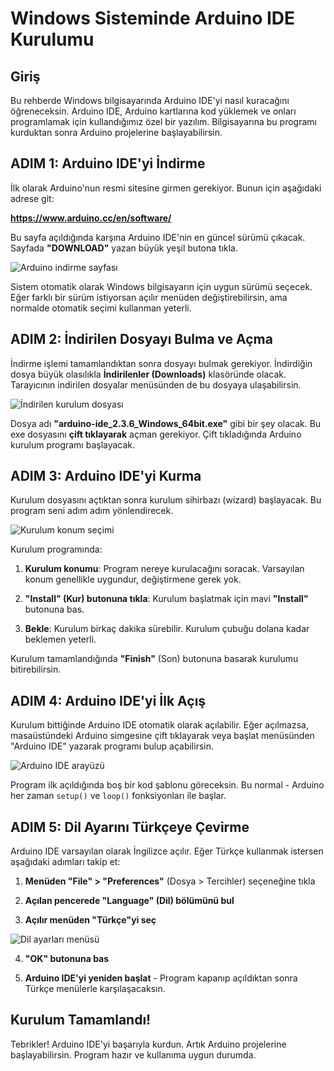 # Windows Sisteminde Arduino IDE Kurulumu

## Giriş

Bu rehberde Windows bilgisayarında Arduino IDE'yi nasıl kuracağını öğreneceksin. Arduino IDE, Arduino kartlarına kod yüklemek ve onları programlamak için kullandığımız özel bir yazılım. Bilgisayarına bu programı kurduktan sonra Arduino projelerine başlayabilirsin.

## ADIM 1: Arduino IDE'yi İndirme

İlk olarak Arduino'nun resmi sitesine girmen gerekiyor. Bunun için aşağıdaki adrese git:

**<a href="https://www.arduino.cc/en/software/" target="_blank">https://www.arduino.cc/en/software/</a>**

Bu sayfa açıldığında karşına Arduino IDE'nin en güncel sürümü çıkacak. Sayfada **"DOWNLOAD"** yazan büyük yeşil butona tıkla.

<img src="../images/win-install/01-arduino-indirme-sayfasi.png" alt="Arduino indirme sayfası" style="max-width: 100%; height: auto;">

Sistem otomatik olarak Windows bilgisayarın için uygun sürümü seçecek. Eğer farklı bir sürüm istiyorsan açılır menüden değiştirebilirsin, ama normalde otomatik seçimi kullanman yeterli.

## ADIM 2: İndirilen Dosyayı Bulma ve Açma

İndirme işlemi tamamlandıktan sonra dosyayı bulmak gerekiyor. İndirdiğin dosya büyük olasılıkla **İndirilenler (Downloads)** klasöründe olacak. Tarayıcının indirilen dosyalar menüsünden de bu dosyaya ulaşabilirsin.

<img src="../images/win-install/02-indirilen-kurulum-dosyasi.png" alt="İndirilen kurulum dosyası" style="max-width: 100%; height: auto;">

Dosya adı **"arduino-ide_2.3.6_Windows_64bit.exe"** gibi bir şey olacak. Bu exe dosyasını **çift tıklayarak** açman gerekiyor. Çift tıkladığında Arduino kurulum programı başlayacak.

## ADIM 3: Arduino IDE'yi Kurma

Kurulum dosyasını açtıktan sonra kurulum sihirbazı (wizard) başlayacak. Bu program seni adım adım yönlendirecek.

<img src="../images/win-install/03-kurulum-konum-secimi.png" alt="Kurulum konum seçimi" style="max-width: 100%; height: auto;">

Kurulum programında:

1. **Kurulum konumu**: Program nereye kurulacağını soracak. Varsayılan konum genellikle uygundur, değiştirmene gerek yok.

2. **"Install" (Kur) butonuna tıkla**: Kurulum başlatmak için mavi **"Install"** butonuna bas.

3. **Bekle**: Kurulum birkaç dakika sürebilir. Kurulum çubuğu dolana kadar beklemen yeterli.

Kurulum tamamlandığında **"Finish"** (Son) butonuna basarak kurulumu bitirebilirsin.

## ADIM 4: Arduino IDE'yi İlk Açış

Kurulum bittiğinde Arduino IDE otomatik olarak açılabilir. Eğer açılmazsa, masaüstündeki Arduino simgesine çift tıklayarak veya başlat menüsünden "Arduino IDE" yazarak programı bulup açabilirsin.

<img src="../images/win-install/04-arduino-ide-arayuz.png" alt="Arduino IDE arayüzü" style="max-width: 100%; height: auto;">

Program ilk açıldığında boş bir kod şablonu göreceksin. Bu normal - Arduino her zaman `setup()` ve `loop()` fonksiyonları ile başlar.

## ADIM 5: Dil Ayarını Türkçeye Çevirme

Arduino IDE varsayılan olarak İngilizce açılır. Eğer Türkçe kullanmak istersen aşağıdaki adımları takip et:

1. **Menüden "File" > "Preferences"** (Dosya > Tercihler) seçeneğine tıkla

2. **Açılan pencerede "Language" (Dil) bölümünü bul**

3. **Açılır menüden "Türkçe"yi seç**

<img src="../images/win-install/05-dil-ayarlari-menusu.png" alt="Dil ayarları menüsü" style="max-width: 100%; height: auto;">

4. **"OK" butonuna bas**

5. **Arduino IDE'yi yeniden başlat** - Program kapanıp açıldıktan sonra Türkçe menülerle karşılaşacaksın.

## Kurulum Tamamlandı! 

Tebrikler! Arduino IDE'yi başarıyla kurdun. Artık Arduino projelerine başlayabilirsin. Program hazır ve kullanıma uygun durumda.
